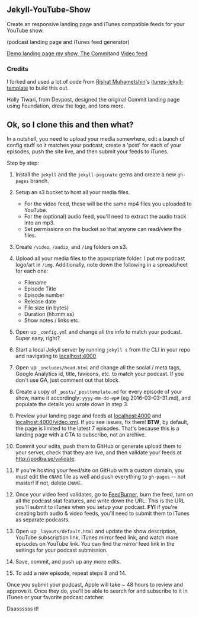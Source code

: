 ## Jekyll-YouTube-Show

Create an responsive landing page and iTunes compatible feeds for your YouTube show. 

(podcast landing page and iTunes feed generator)

[Demo landing page my show, The Commit](http://commit.devpost.com)and [Video feed](http://commit.devpost.com/video.xml)

### Credits

I forked and used a lot of code from [Rishat Muhametshin](https://github.com/taxigy)'s [itunes-jekyll-template](https://github.com/taxigy/itunes-jekyll-template) to build this out. 

Holly Tiwari, from Devpost, designed the original Commit landing page using Foundation, drew the logo, and tons more.

## Ok, so I clone this and then what?

In a nutshell, you need to upload your media somewhere, edit a bunch of config stuff so it matches your podcast, create a 'post' for each of your episodes, push the site live, and then submit your feeds to iTunes. 

Step by step:

1. Install the `jekyll` and the `jekyll-paginate` gems and create a new `gh-pages` branch.

2. Setup an s3 bucket to host all your media files. 
	- For the video feed, these will be the same mp4 files you uploaded to YouTube. 
	- For the (optional) audio feed, you'll need to extract the audio track into an mp3.
	- Set permissions on the bucket so that anyone can read/view the files.

3. Create `/video`, `/audio`, and `/img` folders on s3.

4. Upload all your media files to the appropriate folder. I put my podcast logo/art in `/img`. Additionally, note down the following in a spreadsheet for each one: 

	- Filename
	- Episode Title
	- Episode number
	- Release date
	- File size (in bytes)
	- Duration (hh:mm:ss)
	- Show notes / links etc.

5. Open up `_config.yml` and change all the info to match your podcast. Super easy, right?

6. Start a local Jekyll server by running `jekyll s` from the CLI in your repo and navigating to [localhost:4000](http://localhost:4000)

7. Open up `_includes/head.html` and change all the social / meta tags, Google Analytics id, title, favicons, etc. to match your podcast. If you don't use GA, just comment out that block.

8. Create a copy of `_posts/_posttemplate.md` for every episode of your show, name it accordingly: `yyyy-mm-dd-ep#` (eg 2016-03-03-31.md), and populate the details you wrote down in step 3.

9. Preview your landing page and feeds at [localhost:4000](localhost:4000) and [localhost:4000/video.xml](localhost:4000/video.xml). If you see issues, fix them! **BTW**, by default, the page is limited to the latest 7 episodes. That's because this is a landing page with a CTA to subscribe, not an archive. 

10. Commit your edits, push them to GitHub or generate upload them to your server, check that they are live, and then validate your feeds at http://podba.se/validate.

11. If you're hosting your feed/site on GitHub with a custom domain, you must edit the `CNAME` file as well and push everything to `gh-pages` -- not master! If not, delete `CNAME`.

12. Once your video feed validates, go to [FeedBurner](http://feedburder.com), burn the feed, turn on all the podcast stat features, and write down the URL. This is the URL you'll submit to iTunes when you setup your podcast. **FYI** if you're creating both audio & video feeds, you'll need to submit them to iTunes as separate podcasts. 

13. Open up `_layouts/default.html` and update the show description, YouTube subscription link, iTunes mirror feed link, and watch more episodes on YouTube link. You can find the mirror feed link in the settings for your podcast submission. 

14. Save, commit, and push up any more edits.

15. To add a new episode, repeat steps 8 and 14.

Once you submit your podcast, Apple will take ~ 48 hours to review and approve it. Once they do, you'll be able to search for and subscribe to it in iTunes or your favorite podcast catcher.

Daassssss it!